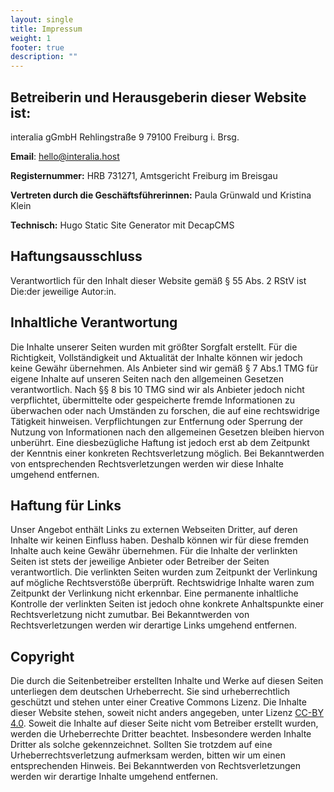 ```yaml
---
layout: single
title: Impressum
weight: 1
footer: true
description: ""
---
```

## Betreiberin und Herausgeberin dieser Website ist:

interalia gGmbH
Rehlingstraße 9
79100 Freiburg i. Brsg.

**Email**: [hello@interalia.host](mailto:hello@interalia.host) 

[](<>)**Registernummer:** HRB 731271, Amtsgericht Freiburg im Breisgau

**Vertreten durch die Geschäftsführerinnen:** Paula Grünwald und Kristina Klein

**Technisch:** Hugo Static Site Generator mit DecapCMS

## Haftungsausschluss

Verantwortlich für den Inhalt dieser Website gemäß § 55 Abs. 2 RStV ist Die:der jeweilige Autor:in.

## Inhaltliche Verantwortung

Die Inhalte unserer Seiten wurden mit größter Sorgfalt erstellt. Für die Richtigkeit, Vollständigkeit und Aktualität der Inhalte können wir jedoch keine Gewähr übernehmen. Als Anbieter sind wir gemäß § 7 Abs.1 TMG für eigene Inhalte auf unseren Seiten nach den allgemeinen Gesetzen verantwortlich. Nach §§ 8 bis 10 TMG sind wir als Anbieter jedoch nicht verpflichtet, übermittelte oder gespeicherte fremde Informationen zu überwachen oder nach Umständen zu forschen, die auf eine rechtswidrige Tätigkeit hinweisen. Verpflichtungen zur Entfernung oder Sperrung der Nutzung von Informationen nach den allgemeinen Gesetzen bleiben hiervon unberührt. Eine diesbezügliche Haftung ist jedoch erst ab dem Zeitpunkt der Kenntnis einer konkreten Rechtsverletzung möglich. Bei Bekanntwerden von entsprechenden Rechtsverletzungen werden wir diese Inhalte umgehend entfernen.

## Haftung für Links

Unser Angebot enthält Links zu externen Webseiten Dritter, auf deren Inhalte wir keinen Einfluss haben. Deshalb können wir für diese fremden Inhalte auch keine Gewähr übernehmen. Für die Inhalte der verlinkten Seiten ist stets der jeweilige Anbieter oder Betreiber der Seiten verantwortlich. Die verlinkten Seiten wurden zum Zeitpunkt der Verlinkung auf mögliche Rechtsverstöße überprüft. Rechtswidrige Inhalte waren zum Zeitpunkt der Verlinkung nicht erkennbar. Eine permanente inhaltliche Kontrolle der verlinkten Seiten ist jedoch ohne konkrete Anhaltspunkte einer Rechtsverletzung nicht zumutbar. Bei Bekanntwerden von Rechtsverletzungen werden wir derartige Links umgehend entfernen.

## Copyright

Die durch die Seitenbetreiber erstellten Inhalte und Werke auf diesen Seiten unterliegen dem deutschen Urheberrecht. Sie sind urheberrechtlich geschützt und stehen unter einer Creative Commons Lizenz. Die Inhalte dieser Website stehen, soweit nicht anders angegeben, unter Lizenz [CC-BY 4.0](https://creativecommons.org/licenses/by/4.0/). Soweit die Inhalte auf dieser Seite nicht vom Betreiber erstellt wurden, werden die Urheberrechte Dritter beachtet. Insbesondere werden Inhalte Dritter als solche gekennzeichnet. Sollten Sie trotzdem auf eine Urheberrechtsverletzung aufmerksam werden, bitten wir um einen entsprechenden Hinweis. Bei Bekanntwerden von Rechtsverletzungen werden wir derartige Inhalte umgehend entfernen.
